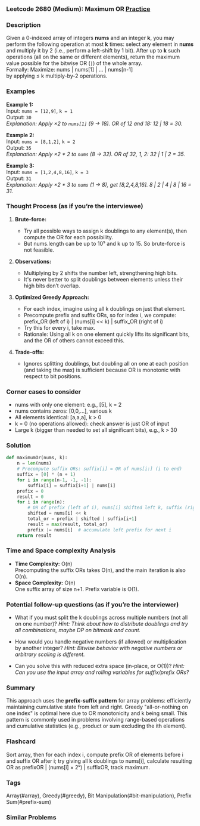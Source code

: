 ### Leetcode 2680 (Medium): Maximum OR [Practice](https://leetcode.com/problems/maximum-or)

### Description  
Given a 0-indexed array of integers **nums** and an integer **k**, you may perform the following operation at most **k** times: select any element in **nums** and multiply it by 2 (i.e., perform a left-shift by 1 bit). After up to **k** such operations (all on the same or different elements), return the maximum value possible for the bitwise OR (`|`) of the whole array.  
Formally: Maximize: nums | nums[1] | ... | nums[n-1]  
by applying ≤ k multiply-by-2 operations.

### Examples  

**Example 1:**  
Input: `nums = [12,9]`, `k = 1`  
Output: `30`  
*Explanation: Apply ×2 to `nums[1]` (9 → 18). OR of 12 and 18: 12 | 18 = 30.*

**Example 2:**  
Input: `nums = [8,1,2]`, `k = 2`  
Output: `35`  
*Explanation: Apply ×2 \* 2 to `nums` (8 → 32). OR of 32, 1, 2: 32 | 1 | 2 = 35.*

**Example 3:**  
Input: `nums = [1,2,4,8,16]`, `k = 3`  
Output: `31`  
*Explanation: Apply ×2 \* 3 to `nums` (1 → 8), get [8,2,4,8,16]. 8 | 2 | 4 | 8 | 16 = 31.*

### Thought Process (as if you’re the interviewee)  

1. **Brute-force:**  
   - Try all possible ways to assign k doublings to any element(s), then compute the OR for each possibility.  
   - But nums.length can be up to 10⁵ and k up to 15. So brute-force is not feasible.

2. **Observations:**  
   - Multiplying by 2 shifts the number left, strengthening high bits.  
   - It's never better to split doublings between elements unless their high bits don’t overlap.

3. **Optimized Greedy Approach:**  
   - For each index, imagine using all k doublings on just that element.
   - Precompute prefix and suffix ORs, so for index i, we compute:  
     prefix_OR (left of i) | (nums[i] << k) | suffix_OR (right of i)
   - Try this for every i, take max.
   - Rationale: Using all k on one element quickly lifts its significant bits, and the OR of others cannot exceed this.

4. **Trade-offs:**  
   - Ignores splitting doublings, but doubling all on one at each position (and taking the max) is sufficient because OR is monotonic with respect to bit positions.

### Corner cases to consider  
- nums with only one element: e.g., [5], k = 2
- nums contains zeros: [0,0,...], various k
- All elements identical: [a,a,a], k > 0
- k = 0 (no operations allowed): check answer is just OR of input
- Large k (bigger than needed to set all significant bits), e.g., k > 30

### Solution

```python
def maximumOr(nums, k):
    n = len(nums)
    # Precompute suffix ORs: suffix[i] = OR of nums[i:] (i to end)
    suffix = [0] * (n + 1)
    for i in range(n-1, -1, -1):
        suffix[i] = suffix[i+1] | nums[i]
    prefix = 0
    result = 0
    for i in range(n):
        # OR of prefix (left of i), nums[i] shifted left k, suffix (right of i)
        shifted = nums[i] << k
        total_or = prefix | shifted | suffix[i+1]
        result = max(result, total_or)
        prefix |= nums[i]  # accumulate left prefix for next i
    return result
```

### Time and Space complexity Analysis  

- **Time Complexity:** O(n)  
  Precomputing the suffix ORs takes O(n), and the main iteration is also O(n).
- **Space Complexity:** O(n)  
  One suffix array of size n+1. Prefix variable is O(1).

### Potential follow-up questions (as if you’re the interviewer)  

- What if you must split the k doublings across multiple numbers (not all on one number)?
  *Hint: Think about how to distribute doublings and try all combinations, maybe DP on bitmask and count.*

- How would you handle negative numbers (if allowed) or multiplication by another integer?
  *Hint: Bitwise behavior with negative numbers or arbitrary scaling is different.*

- Can you solve this with reduced extra space (in-place, or O(1))?
  *Hint: Can you use the input array and rolling variables for suffix/prefix ORs?*

### Summary
This approach uses the **prefix-suffix pattern** for array problems: efficiently maintaining cumulative state from left and right. Greedy "all-or-nothing on one index" is optimal here due to OR monotonicity and k being small. This pattern is commonly used in problems involving range-based operations and cumulative statistics (e.g., product or sum excluding the ith element).


### Flashcard
Sort array, then for each index i, compute prefix OR of elements before i and suffix OR after i; try giving all k doublings to nums[i], calculate resulting OR as prefixOR | (nums[i] × 2ᵏ) | suffixOR, track maximum.

### Tags
Array(#array), Greedy(#greedy), Bit Manipulation(#bit-manipulation), Prefix Sum(#prefix-sum)

### Similar Problems
